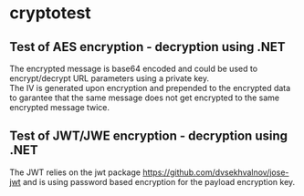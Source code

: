 # cryptotest  
## Test of AES encryption - decryption using .NET  

The encrypted message is base64 encoded and could be used to encrypt/decrypt URL parameters using a private key.  
The IV is generated upon encryption and prepended to the encrypted data to garantee that the same message does not get encrypted to the same encrypted message twice.

## Test of JWT/JWE encryption - decryption using .NET  

The JWT relies on the jwt package https://github.com/dvsekhvalnov/jose-jwt and is using password based encryption for the payload encryption key. 

